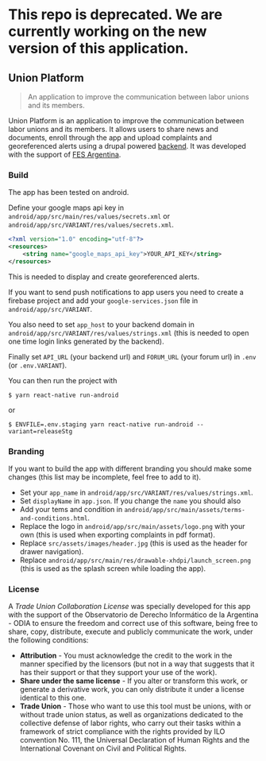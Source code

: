 # This repo is deprecated. We are currently working on the new version of this application.

## Union Platform

> An application to improve the communication between labor unions and its members.

Union Platform is an application to improve the communication between labor
unions and its members. It allows users to share news and documents, enroll
through the app and upload complaints and georeferenced alerts using a drupal
powered [backend][1]. It was developed with the support of [FES Argentina][0].

### Build

The app has been tested on android.

Define your google maps api key in `android/app/src/main/res/values/secrets.xml`
or `android/app/src/VARIANT/res/values/secrets.xml`.

```xml
<?xml version="1.0" encoding="utf-8"?>
<resources>
    <string name="google_maps_api_key">YOUR_API_KEY</string>
</resources>
```

This is needed to display and create georeferenced alerts.

If you want to send push notifications to app users you need to create a firebase
project and add your `google-services.json` file in `android/app/src/VARIANT`.

You also need to set `app_host` to your backend domain in
`android/app/src/VARIANT/res/values/strings.xml` (this is needed to open one
time login links generated by the backend).

Finally set `API_URL` (your backend url) and `FORUM_URL` (your forum url) in
`.env` (or `.env.VARIANT`).

You can then run the project with

```
$ yarn react-native run-android
```
or
```
$ ENVFILE=.env.staging yarn react-native run-android --variant=releaseStg
```

### Branding

If you want to build the app with different branding you should make some changes
(this list may be incomplete, feel free to add to it).

* Set your `app_name` in `android/app/src/VARIANT/res/values/strings.xml`.
* Set `displayName` in `app.json`. If you change the `name` you should also
* Add your tems and condition in `android/app/src/main/assets/terms-and-conditions.html`.
* Replace the logo in `android/app/src/main/assets/logo.png` with your own (this
  is used when exporting complaints in pdf format).
* Replace `src/assets/images/header.jpg` (this is used as the header for drawer navigation).
* Replace `android/app/src/main/res/drawable-xhdpi/launch_screen.png` (this is used as the splash screen while loading the app).

### License

A _Trade Union Collaboration License_ was specially developed for this app with
the support of the Observatorio de Derecho Informático de la Argentina - ODIA
to ensure the freedom and correct use of this software, being free to share,
copy, distribute, execute and publicly communicate the work, under the following
conditions:

* **Attribution** - You must acknowledge the credit to the work in the manner
specified by the licensors (but not in a way that suggests that it has their
support or that they support your use of the work).
* **Share under the same license** - If you alter or transform this work, or
generate a derivative work, you can only distribute it under a license identical
to this one.
* **Trade Union** - Those who want to use this tool must be unions, with or without
trade union status, as well as organizations dedicated to the collective defense
of labor rights, who carry out their tasks within a framework of strict
compliance with the rights provided by ILO convention No. 111, the Universal
Declaration of Human Rights and the International Covenant on Civil and Political
Rights.

[0]: https://www.fes-argentina.org
[1]: https://gitlab.com/gcoop-libre/unionplatform_backend
